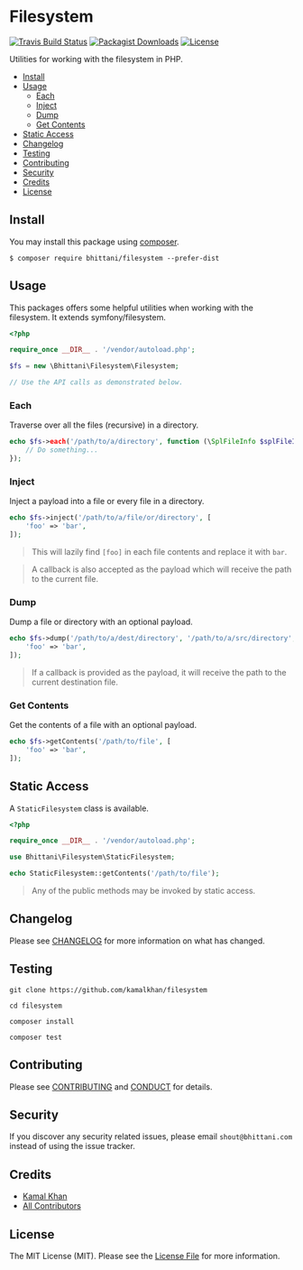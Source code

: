 # Filesystem

[![Travis Build Status][icon-status]][link-status]
[![Packagist Downloads][icon-downloads]][link-downloads]
[![License][icon-license]](LICENSE.md)

Utilities for working with the filesystem in PHP.

- [Install](#install)
- [Usage](#usage)
  - [Each](#each)
  - [Inject](#inject)
  - [Dump](#dump)
  - [Get Contents](#get-contents)
- [Static Access](#static-access)
- [Changelog](#changelog)
- [Testing](#testing)
- [Contributing](#contributing)
- [Security](#security)
- [Credits](#credits)
- [License](#license)

## Install

You may install this package using [composer][link-composer].

```shell
$ composer require bhittani/filesystem --prefer-dist
```

## Usage

This packages offers some helpful utilities when working with the filesystem. It extends symfony/filesystem.

```php
<?php

require_once __DIR__ . '/vendor/autoload.php';

$fs = new \Bhittani\Filesystem\Filesystem;

// Use the API calls as demonstrated below.
```

### Each

Traverse over all the files (recursive) in a directory.

```php
echo $fs->each('/path/to/a/directory', function (\SplFileInfo $splFileInfo) {
    // Do something...
});
```

### Inject

Inject a payload into a file or every file in a directory.

```php
echo $fs->inject('/path/to/a/file/or/directory', [
    'foo' => 'bar',
]);
```

> This will lazily find `[foo]` in each file contents and replace it with `bar`.

> A callback is also accepted as the payload which will receive the path to the current file.

### Dump

Dump a file or directory with an optional payload.

```php
echo $fs->dump('/path/to/a/dest/directory', '/path/to/a/src/directory', [
    'foo' => 'bar',
]);
```

> If a callback is provided as the payload, it will receive the path to the current destination file.

### Get Contents

Get the contents of a file with an optional payload.

```php
echo $fs->getContents('/path/to/file', [
    'foo' => 'bar',
]);
```

## Static Access

A `StaticFilesystem` class is available.

```php
<?php

require_once __DIR__ . '/vendor/autoload.php';

use Bhittani\Filesystem\StaticFilesystem;

echo StaticFilesystem::getContents('/path/to/file');
```

> Any of the public methods may be invoked by static access.

## Changelog

Please see [CHANGELOG](CHANGELOG.md) for more information on what has changed.

## Testing

```shell
git clone https://github.com/kamalkhan/filesystem

cd filesystem

composer install

composer test
```

## Contributing

Please see [CONTRIBUTING](CONTRIBUTING.md) and [CONDUCT](CONDUCT.md) for details.

## Security

If you discover any security related issues, please email `shout@bhittani.com` instead of using the issue tracker.

## Credits

- [Kamal Khan](http://bhittani.com)
- [All Contributors](https://github.com/kamalkhan/filesystem/contributors)

## License

The MIT License (MIT). Please see the [License File](LICENSE.md) for more information.

<!--Status-->
[icon-status]: https://img.shields.io/travis/kamalkhan/filesystem.svg?style=flat-square
[link-status]: https://travis-ci.org/kamalkhan/filesystem
<!--Downloads-->
[icon-downloads]: https://img.shields.io/packagist/dt/bhittani/filesystem.svg?style=flat-square
[link-downloads]: https://packagist.org/packages/bhittani/filesystem
<!--License-->
[icon-license]: https://img.shields.io/badge/license-MIT-brightgreen.svg?style=flat-square
<!--composer-->
[link-composer]: https://getcomposer.org
